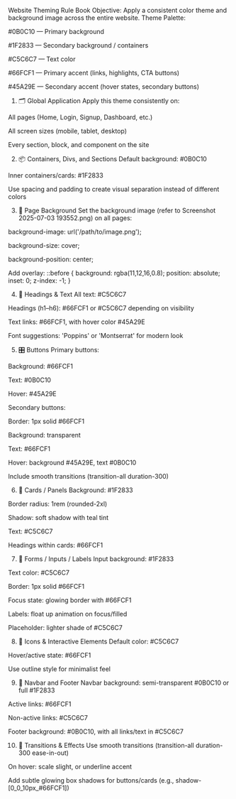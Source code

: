 Website Theming Rule Book
Objective: Apply a consistent color theme and background image across the entire website.
Theme Palette:

#0B0C10 — Primary background

#1F2833 — Secondary background / containers

#C5C6C7 — Text color

#66FCF1 — Primary accent (links, highlights, CTA buttons)

#45A29E — Secondary accent (hover states, secondary buttons)

1. 🗂 Global Application
Apply this theme consistently on:

All pages (Home, Login, Signup, Dashboard, etc.)

All screen sizes (mobile, tablet, desktop)

Every section, block, and component on the site

2. 📦 Containers, Divs, and Sections
Default background: #0B0C10

Inner containers/cards: #1F2833

Use spacing and padding to create visual separation instead of different colors

3. 🌄 Page Background
Set the background image (refer to Screenshot 2025-07-03 193552.png) on all pages:

background-image: url('/path/to/image.png');

background-size: cover;

background-position: center;

Add overlay:
::before { background: rgba(11,12,16,0.8); position: absolute; inset: 0; z-index: -1; }

4. 🧾 Headings & Text
All text: #C5C6C7

Headings (h1–h6): #66FCF1 or #C5C6C7 depending on visibility

Text links: #66FCF1, with hover color #45A29E

Font suggestions: 'Poppins' or 'Montserrat' for modern look

5. 🎛 Buttons
Primary buttons:

Background: #66FCF1

Text: #0B0C10

Hover: #45A29E

Secondary buttons:

Border: 1px solid #66FCF1

Background: transparent

Text: #66FCF1

Hover: background #45A29E, text #0B0C10

Include smooth transitions (transition-all duration-300)

6. 🧩 Cards / Panels
Background: #1F2833

Border radius: 1rem (rounded-2xl)

Shadow: soft shadow with teal tint

Text: #C5C6C7

Headings within cards: #66FCF1

7. 💬 Forms / Inputs / Labels
Input background: #1F2833

Text color: #C5C6C7

Border: 1px solid #66FCF1

Focus state: glowing border with #66FCF1

Labels: float up animation on focus/filled

Placeholder: lighter shade of #C5C6C7

8. 🔔 Icons & Interactive Elements
Default color: #C5C6C7

Hover/active state: #66FCF1

Use outline style for minimalist feel

9. 🧭 Navbar and Footer
Navbar background: semi-transparent #0B0C10 or full #1F2833

Active links: #66FCF1

Non-active links: #C5C6C7

Footer background: #0B0C10, with all links/text in #C5C6C7

10. 🧪 Transitions & Effects
Use smooth transitions (transition-all duration-300 ease-in-out)

On hover: scale slight, or underline accent

Add subtle glowing box shadows for buttons/cards (e.g., shadow-[0_0_10px_#66FCF1])